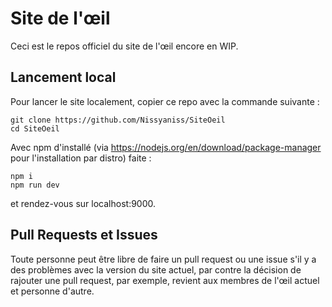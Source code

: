 # Site de l'œil

Ceci est le repos officiel du site de l'œil encore en WIP.

## Lancement local

Pour lancer le site localement, copier ce repo avec la commande suivante :

```shell
git clone https://github.com/Nissyaniss/SiteOeil
cd SiteOeil
```

Avec npm d'installé (via https://nodejs.org/en/download/package-manager pour l'installation par distro) faite :

```shell
npm i
npm run dev
```

et rendez-vous sur localhost:9000.

## Pull Requests et Issues

Toute personne peut être libre de faire un pull request ou une issue s'il y a des problèmes avec la version du site actuel, par contre la décision de rajouter une pull request, par exemple, revient aux membres de l'œil actuel et personne d'autre.